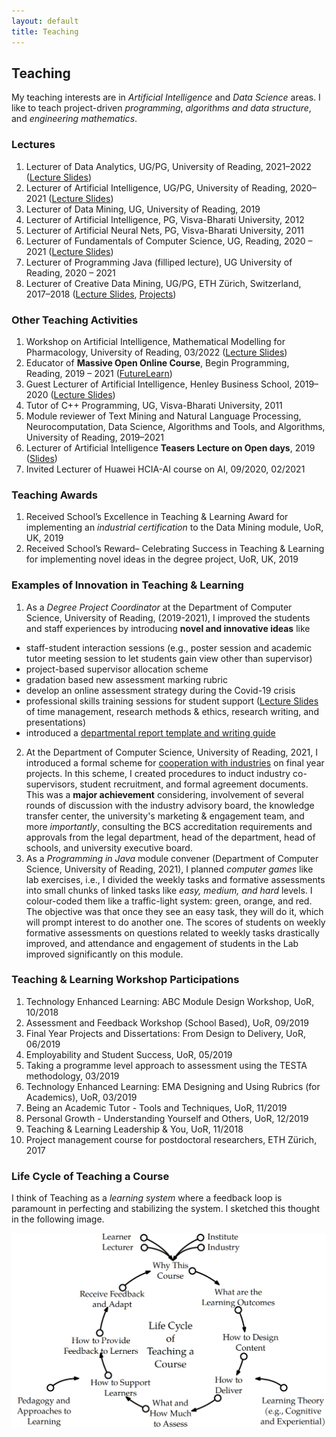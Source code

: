 ```yaml
---
layout: default
title: Teaching
---
```

<!---
<a href="{{site.baseurl}}/index">Home</a> | 
<a href="{{site.baseurl}}/profile">Profile</a> | 
<a href="{{site.baseurl}}/publications">Publications</a> | 
<a href="{{site.baseurl}}/research">Research</a> | 
<a href="{{site.baseurl}}/teaching">Teaching</a> --->

## Teaching

My teaching interests are in _Artificial Intelligence_ and _Data Science_ areas. I like to teach project-driven _programming_, _algorithms and data structure_, and _engineering mathematics_.

### Lectures
1. Lecturer of Data Analytics, UG/PG, University of Reading, 2021–2022 (<a href="https://github.com/ojhavk/ojhavk.github.io/tree/main/data/Data_Analytics_Lectures" target="_blank">Lecture Slides</a>)
1. Lecturer of Artificial Intelligence, UG/PG, University of Reading, 2020–2021 (<a href="https://github.com/ojhavk/ojhavk.github.io/tree/main/data/Artificial_Intelligence_Lecturers" target="_blank">Lecture Slides</a>)
1. Lecturer of Data Mining, UG, University of Reading, 2019
1. Lecturer of Artificial Intelligence, PG, Visva-Bharati University, 2012
1. Lecturer of Artificial Neural Nets, PG, Visva-Bharati University, 2011
1. Lecturer of Fundamentals of Computer Science, UG, Reading, 2020 – 2021 (<a href="https://github.com/ojhavk/ojhavk.github.io/tree/main/data/Fundamentals_of_Computer_Science" target="_blank">Lecture Slides</a>)
1. Lecturer of Programming Java (filliped lecture), UG University of Reading, 2020 – 2021
1. Lecturer of Creative Data Mining, UG/PG, ETH Zürich, Switzerland, 2017–2018 (<a href="https://ia.arch.ethz.ch/category/teaching/fs2018-creative-data-mining/" target="_blank">Lecture Slides</a>, <a href="https://www.research-collection.ethz.ch/handle/20.500.11850/287572" target="_blank">Projects</a>)

### Other Teaching Activities
1. Workshop on Artificial Intelligence, Mathematical Modelling for Pharmacology, University of Reading, 03/2022 (<a href="https://github.com/ojhavk/ojhavk.github.io/blob/main/data/Research_Talks/UoR_AI_in_Pharmacology_Workshop_04_Mar_22.pdf" target="_blank">Lecture Slides</a>)
2. Educator of **Massive Open Online Course**, Begin Programming, Reading, 2019 – 2021 (<a href="https://www.futurelearn.com/courses/begin-programming" target="_blank">FutureLearn</a>)
3. Guest Lecturer of Artificial Intelligence, Henley Business School, 2019–2020 (<a href="https://github.com/ojhavk/ojhavk.github.io/blob/main/data/Henley_Business_School/2020_02_26_HBS_UoR_Varun.pdf" target="_blank">Lecture Slides</a>)
5. Tutor of C++ Programming, UG, Visva-Bharati University, 2011
6. Module reviewer of Text Mining and Natural Language Processing, Neurocomputation, Data Science,
Algorithms and Tools, and Algorithms, University of Reading, 2019–2021
7. Lecturer of Artificial Intelligence **Teasers Lecture on Open days**, 2019 (<a href="https://github.com/ojhavk/ojhavk.github.io/blob/main/data/Open_Days_Reading/2019_AI_OpenDay_UoR_Varun.pdf" target="_blank">Slides</a>)
8. Invited Lecturer of Huawei HCIA-AI course on AI, 09/2020, 02/2021

### Teaching Awards
1. Received School’s Excellence in Teaching & Learning Award for implementing an _industrial certification_ to the Data Mining module, UoR, UK, 2019
1. Received School’s Reward– Celebrating Success in Teaching & Learning for implementing novel ideas in the degree project, UoR, UK, 2019

### Examples of Innovation in Teaching & Learning
1. As a _Degree Project Coordinator_ at the Department of Computer Science, University of Reading, (2019-2021), I improved the students and staff experiences by introducing **novel and innovative ideas** like
  - staff-student interaction sessions (e.g., poster session and academic tutor meeting session to let students gain view other than supervisor)
  - project-based supervisor allocation scheme
  - gradation based new assessment marking rubric
  - develop an online assessment strategy during the Covid-19 crisis
  - professional skills training sessions for student support (<a href="https://github.com/ojhavk/ojhavk.github.io/tree/main/data/Professional_Skills" target="_blank">Lecture Slides</a> of time management, research methods & ethics, research writing, and presentations)
  - introduced a <a href="https://tinyurl.com/uorcs" target="_blank">departmental report template and writing guide</a><br>
2. At the Department of Computer Science, University of Reading, 2021, I introduced a formal scheme for <a href="https://www.reading.ac.uk/computer-science/-/media/project/uor-main/schools-departments/computer-science/university-of-reading-department-of-computer-science-projects-flyer.pdf" target="_blank">cooperation with industries</a> on final year projects<!-- (see <a href="https://www.reading.ac.uk/computer-science/work-with-us" target="_blank">OVERCLOCK YOUR BUSINESS</a> scheme) -->. In this scheme, I created procedures to induct industry co-supervisors, student recruitment, and formal agreement documents. This was a **major achievement** considering, involvement of several rounds of discussion with the industry advisory board, the knowledge transfer center, the university's marketing & engagement team, and more _importantly_, consulting the BCS accreditation requirements and approvals from the legal department, head of the department, head of schools, and university executive board.  <br>
3. As a _Programming in Java_ module convener (Department of Computer Science, University of Reading, 2021),  I planned _computer games_ like lab exercises, i.e., I divided the weekly tasks and formative assessments into small chunks of linked tasks like _easy, medium, and hard_ levels. I colour-coded them like a traffic-light system: green, orange, and red. The objective was that once they see an easy task, they will do it, which will prompt interest to do another one. The scores of students on weekly formative assessments on questions related to weekly tasks drastically improved, and attendance and engagement of students in the Lab improved significantly on this module. 

### Teaching & Learning Workshop Participations
1. Technology Enhanced Learning: ABC Module Design Workshop, UoR, 10/2018
1. Assessment and Feedback Workshop (School Based), UoR, 09/2019
1. Final Year Projects and Dissertations: From Design to Delivery, UoR, 06/2019
1. Employability and Student Success, UoR, 05/2019
1. Taking a programme level approach to assessment using the TESTA methodology, 03/2019
1. Technology Enhanced Learning: EMA Designing and Using Rubrics (for Academics), UoR, 03/2019
1. Being an Academic Tutor - Tools and Techniques, UoR, 11/2019
1. Personal Growth - Understanding Yourself and Others, UoR, 12/2019
1. Teaching & Learning Leadership & You, UoR, 11/2018
1. Project management course for postdoctoral researchers, ETH Zürich, 2017

### Life Cycle of Teaching a Course
I think of Teaching as a _learning system_ where a feedback loop is paramount in perfecting and stabilizing the system. I sketched this thought in the following image.<br>
 

![](/imgs/teaching_cycle.png)

